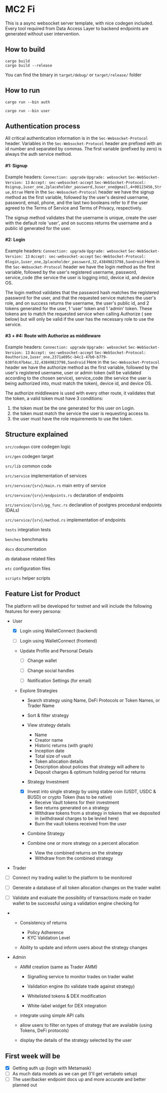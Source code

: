 # MC2 Fi

This is a async websocket server template, with nice codegen included. Every tool required from Data Access Layer to
backend endpoints are generated without user intervention.

## How to build

```shell
cargo build
cargo build --release
```

You can find the binary in `target/debug/` or `target/release/` folder

## How to run

```shell
cargo run --bin auth
```

```shell
cargo run --bin user
```

## Authentication process

All critical authentication information is in the `Sec-Websocket-Protocol` header.
Variables in the `Sec-Websocket-Protocol` header are prefixed with an id number and separated by commas. The first
variable (prefixed by zero) is always the auth service method.

#### #1: Signup

Example headers:
`Connection: upgrade`
`Upgrade: websocket`
`Sec-WebSocket-Version: 13`
`Accept: sec-websocket-accept`
`Sec-WebSocket-Protocol: 0signup,1user_one,2placeholder_password,3user_one@gmail,4+00123456,5true,6true`
Here in the `Sec-Websocket-Protocol` header we have the signup method as the first variable, followed by the user's
desired username, password, email, phone, and the last two booleans refer to if the user agreed to the Terms of Service
and Terms of Privacy, respectively.

The signup method validates that the username is unique, create the user with the default role 'user', and on success
returns the username and a public id generated for the user.

#### #2: Login

Example headers:
`Connection: upgrade`
`Upgrade: websocket`
`Sec-WebSocket-Version: 13`
`Accept: sec-websocket-accept`
`Sec-WebSocket-Protocol: 0login,1user_one,2placeholder_password,32,43849823798,5android`
Here in the `Sec-Websocket-Protocol` header we have the login method as the first variable, followed by the user's
registered username, password, service_code (the service the user is logging into), device id, and device OS.

The login method validates that the password hash matches the registered password for the user, and that the requested
service matches the user's role, and on success returns the username, the user's public id, and 2 tokens generated for
the user, 1 'user' token and 1 'admin' token. These tokens are to match the requested service when calling Authorize (
see below) but will only be valid if the user has the necessary role to use the service.

#### #3 + #4: Route with Authorize as middleware

Example headers:
`Connection: upgrade`
`Upgrade: websocket`
`Sec-WebSocket-Version: 13`
`Accept: sec-websocket-accept`
`Sec-WebSocket-Protocol: 0authorize,1user_one,2371a695c-b4c1-47b0-b779-638fdc47b4ac,32,43849823798,5android`
Here in the `Sec-Websocket-Protocol` header we have the authorize method as the first variable, followed by the user's
registered username, user or admin token (will be validated according to the chosen service), service_code (the service
the user is being authorized into, must match the token), device id, and device OS.

The authorize middleware is used with every other route, it validates that the token, a valid token must have 3
conditions:

1. the token must be the one generated for this user on Login.
2. the token must match the service the user is requesting access to.
3. the user must have the role requirements to use the token.

## Structure explained

`src/codegen` core codegen logic

`src/gen` codegen target

`src/lib` common code

`src/service` implementation of services

`src/service/{srv}/main.rs` main entry of service

`src/service/{srv}/endpoints.rs` declaration of endpoints

`src/service/{srv}/pg_func.rs` declaration of postgres procedural endpoints (DALs)

`src/service/{srv}/method.rs` implementation of endpoints

`tests` integration tests

`benches` benchmarks

`docs` documentation

`db` database related files

`etc` configuration files

`scripts` helper scripts

## Feature List for Product

The platform will be developed for testnet and will include the following features for every persona:

- User
    - [x] Login using WalletConnect (backend)

    - [ ] Login using WalletConnect (frontend)

    - Update Profile and Personal Details

        - [ ] Change wallet

        - [ ] Change social handles

        - [ ] Notification Settings (for email)

    - Explore Strategies

        - Search strategy using Name, DeFi Protocols or Token Names, or Trader Name

        - Sort & filter strategy

        - View strategy details
            - Name
            - Creator name
            - Historic returns (with graph)
            - Inception date
            - Total size of vault
            - Token allocation details
            - Description about policies that strategy will adhere to
            - Deposit charges & optimum holding period for returns

        - Strategy Investment

        - [x] Invest into single strategy by using stable coin (USDT, USDC & BUSD) or crypto Token (has to be native)
            - Receive Vault tokens for their investment
            - See returns generated on a strategy
            - Withdraw tokens from a strategy in tokens that we deposited in (withdrawal charges to be levied here)
            - Burn the vault tokens received from the user

        - Combine Strategy

        - Combine one or more strategy on a percent allocation
            - View the combined returns on the strategy
            - Withdraw from the combined strategy

- Trader

- [ ] Connect my trading wallet to the platform to be monitored

- [ ] Generate a database of all token allocation changes on the trader wallet

- [ ] Validate and evaluate the possibility of transactions made on trader wallet to be successful using a validation
  engine checking for

-
    - Consistency of returns
        - Policy Adherence
        - KYC Validation Level

    - Ability to update and inform users about the strategy changes

- Admin

    - AMM creation (same as Trader AMM)

        - Signalling service to monitor trades on trader wallet

        - Validation engine (to validate trade against strategy)

        - Whitelisted tokens & DEX modification

        - White-label widget for DEX integration

    - integrate using simple API calls
    - allow users to filter on types of strategy that are available (using Tokens, DeFi protocols)
    - display the details of the strategy selected by the user


## First week will be

- [x] Getting auth up (login with Metamask)
- [ ] As much data models as we can get (I'll get vertabelo setup)
- [ ] The user/backer endpoint docs up and more accurate and better planned out
